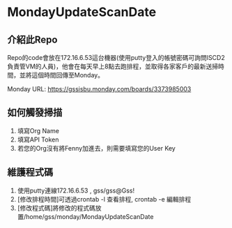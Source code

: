 # MondayUpdateScanDate



## 介紹此Repo

Repo的code會放在172.16.6.53這台機器(使用putty登入的帳號密碼可詢問ISCD2負責管VM的人員)，他會在每天早上8點去跑排程，並取得各家客戶的最新送掃時間，並將這個時間回傳至Monday。

Monday URL: https://gssisbu.monday.com/boards/3373985003



## 如何觸發掃描

1. 填寫Org Name
2. 填寫API Token
3. 若您的Org沒有將Fenny加進去，則需要填寫您的User Key


## 維護程式碼

1. 使用putty連線172.16.6.53 , gss/gss@Gss!
2. [修改排程時間]可透過crontab -l 查看排程, crontab -e 編輯排程
3. [修改程式碼]將修改的程式碼放置/home/gss/monday/MondayUpdateScanDate
